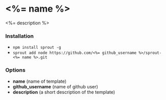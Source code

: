 # <%= name %>

<%= description %>

### Installation

- `npm install sprout -g`
- `sprout add node https://github.com/<%= github_username %>/sprout-<%= name %>.git`

### Options

- **name** (name of template)
- **github_username** (name of github user)
- **description** (a short description of the template)

